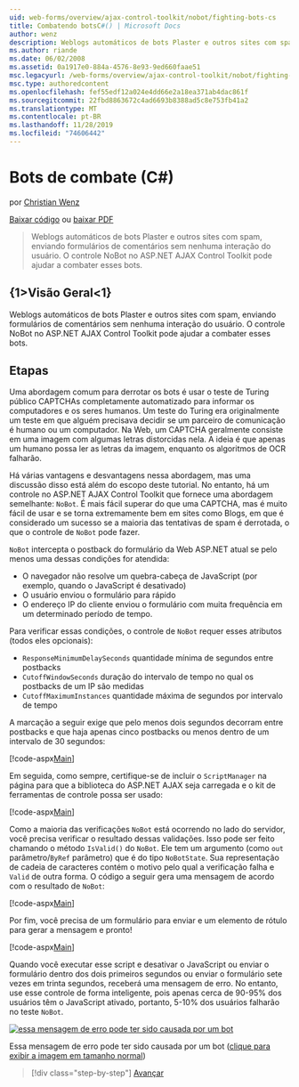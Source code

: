 ```yaml
---
uid: web-forms/overview/ajax-control-toolkit/nobot/fighting-bots-cs
title: Combatendo botsC#() | Microsoft Docs
author: wenz
description: Weblogs automáticos de bots Plaster e outros sites com spam, enviando formulários de comentários sem nenhuma interação do usuário. O controle NoBot no ASP.NET AJAX con...
ms.author: riande
ms.date: 06/02/2008
ms.assetid: 0a1917e0-884a-4576-8e93-9ed660faae51
msc.legacyurl: /web-forms/overview/ajax-control-toolkit/nobot/fighting-bots-cs
msc.type: authoredcontent
ms.openlocfilehash: fef55edf12a024e4dd66e2a18ea371ab4dac861f
ms.sourcegitcommit: 22fbd8863672c4ad6693b8388ad5c8e753fb41a2
ms.translationtype: MT
ms.contentlocale: pt-BR
ms.lasthandoff: 11/28/2019
ms.locfileid: "74606442"
---
```

# <a name="fighting-bots-c"></a>Bots de combate (C#)

por [Christian Wenz](https://github.com/wenz)

[Baixar código](https://download.microsoft.com/download/9/3/f/93f8daea-bebd-4821-833b-95205389c7d0/NoBot0.cs.zip) ou [baixar PDF](https://download.microsoft.com/download/b/6/a/b6ae89ee-df69-4c87-9bfb-ad1eb2b23373/nobot0CS.pdf)

> Weblogs automáticos de bots Plaster e outros sites com spam, enviando formulários de comentários sem nenhuma interação do usuário. O controle NoBot no ASP.NET AJAX Control Toolkit pode ajudar a combater esses bots.

## <a name="overview"></a>{1&gt;Visão Geral&lt;1}

Weblogs automáticos de bots Plaster e outros sites com spam, enviando formulários de comentários sem nenhuma interação do usuário. O controle NoBot no ASP.NET AJAX Control Toolkit pode ajudar a combater esses bots.

## <a name="steps"></a>Etapas

Uma abordagem comum para derrotar os bots é usar o teste de Turing público CAPTCHAs completamente automatizado para informar os computadores e os seres humanos. Um teste do Turing era originalmente um teste em que alguém precisava decidir se um parceiro de comunicação é humano ou um computador. Na Web, um CAPTCHA geralmente consiste em uma imagem com algumas letras distorcidas nela. A ideia é que apenas um humano possa ler as letras da imagem, enquanto os algoritmos de OCR falharão.

Há várias vantagens e desvantagens nessa abordagem, mas uma discussão disso está além do escopo deste tutorial. No entanto, há um controle no ASP.NET AJAX Control Toolkit que fornece uma abordagem semelhante: `NoBot`. É mais fácil superar do que uma CAPTCHA, mas é muito fácil de usar e se torna extremamente bem em sites como Blogs, em que é considerado um sucesso se a maioria das tentativas de spam é derrotada, o que o controle de `NoBot` pode fazer.

`NoBot` intercepta o postback do formulário da Web ASP.NET atual se pelo menos uma dessas condições for atendida:

- O navegador não resolve um quebra-cabeça de JavaScript (por exemplo, quando o JavaScript é desativado)
- O usuário enviou o formulário para rápido
- O endereço IP do cliente enviou o formulário com muita frequência em um determinado período de tempo.

Para verificar essas condições, o controle de `NoBot` requer esses atributos (todos eles opcionais):

- `ResponseMinimumDelaySeconds` quantidade mínima de segundos entre postbacks
- `CutoffWindowSeconds` duração do intervalo de tempo no qual os postbacks de um IP são medidas
- `CutoffMaximumInstances` quantidade máxima de segundos por intervalo de tempo

A marcação a seguir exige que pelo menos dois segundos decorram entre postbacks e que haja apenas cinco postbacks ou menos dentro de um intervalo de 30 segundos:

[!code-aspx[Main](fighting-bots-cs/samples/sample1.aspx)]

Em seguida, como sempre, certifique-se de incluir o `ScriptManager` na página para que a biblioteca do ASP.NET AJAX seja carregada e o kit de ferramentas de controle possa ser usado:

[!code-aspx[Main](fighting-bots-cs/samples/sample2.aspx)]

Como a maioria das verificações `NoBot` está ocorrendo no lado do servidor, você precisa verificar o resultado dessas validações. Isso pode ser feito chamando o método `IsValid()` do `NoBot`. Ele tem um argumento (como `out` parâmetro/`ByRef` parâmetro) que é do tipo `NoBotState`. Sua representação de cadeia de caracteres contém o motivo pelo qual a verificação falha e `Valid` de outra forma. O código a seguir gera uma mensagem de acordo com o resultado de `NoBot`:

[!code-aspx[Main](fighting-bots-cs/samples/sample3.aspx)]

Por fim, você precisa de um formulário para enviar e um elemento de rótulo para gerar a mensagem e pronto!

[!code-aspx[Main](fighting-bots-cs/samples/sample4.aspx)]

Quando você executar esse script e desativar o JavaScript ou enviar o formulário dentro dos dois primeiros segundos ou enviar o formulário sete vezes em trinta segundos, receberá uma mensagem de erro. No entanto, use esse controle de forma inteligente, pois apenas cerca de 90-95% dos usuários têm o JavaScript ativado, portanto, 5-10% dos usuários falharão no teste `NoBot`.

[![essa mensagem de erro pode ter sido causada por um bot](fighting-bots-cs/_static/image2.png)](fighting-bots-cs/_static/image1.png)

Essa mensagem de erro pode ter sido causada por um bot ([clique para exibir a imagem em tamanho normal](fighting-bots-cs/_static/image3.png))

> [!div class="step-by-step"]
> [Avançar](fighting-bots-vb.md)
